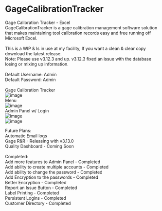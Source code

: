 # GageCalibrationTracker
Gage Calibration Tracker - Excel<br>
GageCalibrationTracker is a gage calibration management software solution that makes maintaining tool calibration records easy and free running off Microsoft Excel. <br>
<br>
This is a WIP & Is in use at my facility, If you want a clean & clear copy download the latest release.<br>
Note: Please use v3.12.3 and up. v3.12.3 fixed an issue with the database losing or mixing up information.<br>
<br>
Default Username: Admin<br>
Default Password: Admin<br>
<br>
Gage Calibration Tracker<br>
![image](https://user-images.githubusercontent.com/40654995/216606990-a387920d-f55f-42d6-a73b-12f4bbfadc9c.png)
<br>
Menu<br>
![image](https://user-images.githubusercontent.com/40654995/216606804-6ea8019c-a989-46e1-90fe-2fac8e3db0d1.png)
<br>
Admin Panel w/ Login<br>
![image](https://user-images.githubusercontent.com/40654995/216607303-bb1055b3-a55a-416c-97af-877c01245291.png)
<br>
![image](https://user-images.githubusercontent.com/40654995/216673400-4be37d79-174c-47fc-83ea-fe80142fecbd.png)
<br>

Future Plans:<br>
Automatic Email logs<br>
Gage R&R - Releasing with v3.13.0<br>
Quality Dashboard - Coming Soon
<br>
<br>
Completed: <br>
Add more features to Admin Panel - Completed<br>
Add ability to create multiple accounts - Completed<br>
Add ability to change the password - Completed<br>
Add Encryption to the passwords - Completed<br>
Better Encryption - Completed<br>
Report an Issue Button - Completed<br>
Label Printing - Completed<br>
Persistent Logins - Completed<br>
Customer Directory - Completed<br>
<br>
